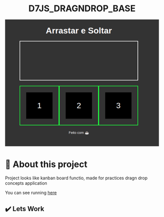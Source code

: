 <h1 align="center">D7JS_DRAGNDROP_BASE</h1>

<p align="center" >
    <img src="./assets/images/cover.png">
</p>

# 📝 About this project

Project looks like kanban board functio, made for practices dragn drop concepts application

You can see running [here]()

## ✔️ Lets Work